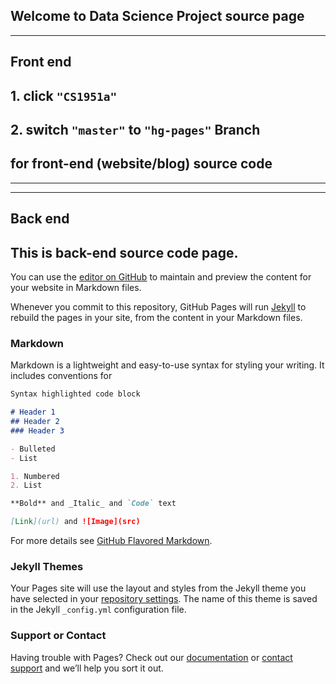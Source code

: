 ## Welcome to Data Science Project source page
----------------------------------------------
##        Front end
## 1. click <code>"CS1951a"</code>
## 2. switch <code>"master"</code> to <code>"hg-pages"</code> Branch 
##    for front-end (website/blog) source code
----------------------------------------------

----------------------------------------------
##        Back end
## This is back-end source code page.

You can use the [editor on GitHub](https://github.com/pengyangwu/CS1951a/edit/master/README.md) to maintain and preview the content for your website in Markdown files.

Whenever you commit to this repository, GitHub Pages will run [Jekyll](https://jekyllrb.com/) to rebuild the pages in your site, from the content in your Markdown files.

### Markdown

Markdown is a lightweight and easy-to-use syntax for styling your writing. It includes conventions for

```markdown
Syntax highlighted code block

# Header 1
## Header 2
### Header 3

- Bulleted
- List

1. Numbered
2. List

**Bold** and _Italic_ and `Code` text

[Link](url) and ![Image](src)
```

For more details see [GitHub Flavored Markdown](https://guides.github.com/features/mastering-markdown/).

### Jekyll Themes

Your Pages site will use the layout and styles from the Jekyll theme you have selected in your [repository settings](https://github.com/pengyangwu/CS1951a/settings). The name of this theme is saved in the Jekyll `_config.yml` configuration file.

### Support or Contact

Having trouble with Pages? Check out our [documentation](https://help.github.com/categories/github-pages-basics/) or [contact support](https://github.com/contact) and we’ll help you sort it out.

